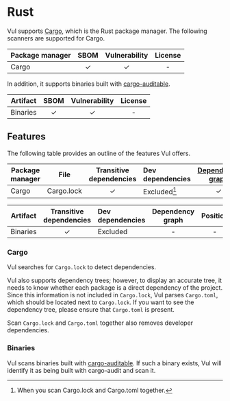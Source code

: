 # Rust

Vul supports [Cargo](https://doc.rust-lang.org/stable/cargo/), which is the Rust package manager.
The following scanners are supported for Cargo.

| Package manager | SBOM  | Vulnerability | License |
| --------------- | :---: | :-----------: | :-----: |
| Cargo           |   ✓   |       ✓       |    -    |

In addition, it supports binaries built with [cargo-auditable](https://github.com/rust-secure-code/cargo-auditable).

| Artifact | SBOM  | Vulnerability | License |
| -------- | :---: | :-----------: | :-----: |
| Binaries |   ✓   |       ✓       |    -    |

## Features
The following table provides an outline of the features Vul offers.

| Package manager | File       | Transitive dependencies | Dev dependencies | [Dependency graph][dependency-graph] | Position |
|-----------------|------------|:-----------------------:|:-----------------|:------------------------------------:|:--------:|
| Cargo           | Cargo.lock |            ✓            | Excluded[^1]     |                  ✓                   |    ✓     |


| Artifact | Transitive dependencies | Dev dependencies | Dependency graph | Position |
| -------- | :---------------------: | :--------------- | :--------------: | :------: |
| Binaries |            ✓            | Excluded         |        -         |    -     |


### Cargo
Vul searches for `Cargo.lock` to detect dependencies.

Vul also supports dependency trees; however, to display an accurate tree, it needs to know whether each package is a direct dependency of the project.
Since this information is not included in `Cargo.lock`, Vul parses `Cargo.toml`, which should be located next to `Cargo.lock`.
If you want to see the dependency tree, please ensure that `Cargo.toml` is present.

Scan `Cargo.lock` and `Cargo.toml` together also removes developer dependencies.

### Binaries
Vul scans binaries built with [cargo-auditable](https://github.com/rust-secure-code/cargo-auditable).
If such a binary exists, Vul will identify it as being built with cargo-audit and scan it.

[^1]: When you scan Cargo.lock and Cargo.toml together.

[dependency-graph]: ../../configuration/reporting.md#show-origins-of-vulnerable-dependencies